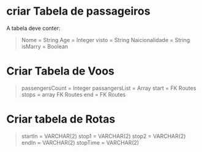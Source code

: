 # criar Tabela de passageiros
A tabela deve conter:
> Nome = String
> Age = Integer
> visto = String
> Naicionalidade = String
> isMarry = Boolean

# Criar Tabela de Voos
> passengersCount = Integer
> passangersList = Array
> start = FK Routes
> stops = array FK Routes
> end = FK Routes

# Criar tabela de Rotas
> startIn = VARCHAR(2)
> stop1 = VARCHAR(2)
> stop2 = VARCHAR(2)
> endIn = VARCHAR(2)
> stopTime = VARCHAR(2)




